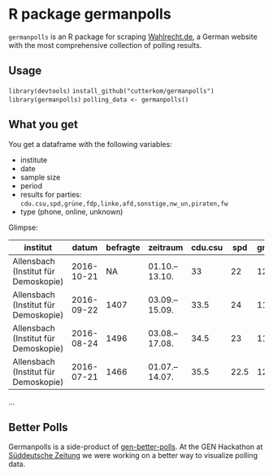 # R package germanpolls

`germanpolls` is an R package for scraping [Wahlrecht.de](http://www.wahlrecht.de), a German website with the most comprehensive collection of polling results. 

## Usage

`library(devtools)`
`install_github("cutterkom/germanpolls")`
`library(germanpolls)`
`polling_data <- germanpolls()`

## What you get

You get a dataframe with the following variables: 

- institute
- date
- sample size
- period
- results for parties: `cdu.csu,spd,grüne,fdp,linke,afd,sonstige,nw_un,piraten,fw`
- type (phone, online, unknown)

Glimpse:

| institut                             | datum      | befragte | zeitraum      | cdu.csu | spd  | grüne | fdp | linke | afd  | sonstige | nw_un | piraten | fw | typ         | 
|--------------------------------------|------------|----------|---------------|---------|------|-------|-----|-------|------|----------|-------|---------|----|-------------| 
| Allensbach (Institut für Demoskopie) | 2016-10-21 | NA       | 01.10.–13.10. | 33      | 22   | 12    | 7.5 | 9     | 12.5 | 4        | NA    | NA      | NA | keineangabe | 
| Allensbach (Institut für Demoskopie) | 2016-09-22 | 1407     | 03.09.–15.09. | 33.5    | 24   | 11    | 7   | 7     | 12.5 | 5        | NA    | NA      | NA | keineangabe | 
| Allensbach (Institut für Demoskopie) | 2016-08-24 | 1496     | 03.08.–17.08. | 34.5    | 23   | 11.5  | 7.5 | 9     | 10   | 4.5      | NA    | NA      | NA | keineangabe | 
| Allensbach (Institut für Demoskopie) | 2016-07-21 | 1466     | 01.07.–14.07. | 35.5    | 22.5 | 12    | 7   | 9.5   | 9.5  | 4        | NA    | NA      | NA | keineangabe | 

...

## Better Polls

Germanpolls is a side-product of [gen-better-polls](https://github.com/sueddeutsche/gen-better-polls). At the GEN Hackathon at [Süddeutsche Zeitung](http://www.sz.de) we were working on a better way to visualize polling data. 


